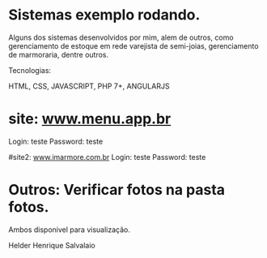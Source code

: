 # Sistemas exemplo rodando.

Alguns dos sistemas desenvolvidos por mim, alem de outros, como gerenciamento de estoque em rede varejista de semi-joias, gerenciamento de marmoraria, dentre outros. 

Tecnologias:

HTML, CSS, JAVASCRIPT, PHP 7+, ANGULARJS

# site: www.menu.app.br
Login: teste
Password: teste

#site2: www.imarmore.com.br
Login: teste
Password: teste

# Outros: Verificar fotos na pasta fotos.

Ambos disponivel para visualização.

Helder Henrique Salvalaio
